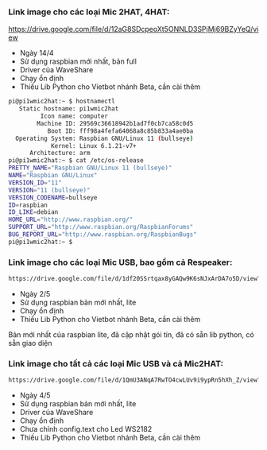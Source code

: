 ### Link image cho các loại Mic 2HAT, 4HAT:

https://drive.google.com/file/d/12aG8SDcpeoXt5ONNLD3SPjMj69BZyYeQ/view

- Ngày 14/4
- Sử dụng raspbian mới nhất, bản full
- Driver của WaveShare
- Chạy ổn định
- Thiếu Lib Python cho Vietbot nhánh Beta, cần cài thêm

```sh
pi@pi1wmic2hat:~ $ hostnamectl
   Static hostname: pi1wmic2hat
         Icon name: computer
        Machine ID: 29569c36618942b1ad7f0cb7ca58c0d5
           Boot ID: fff98a4fefa64068a8c85b833a4ae0ba
  Operating System: Raspbian GNU/Linux 11 (bullseye)
            Kernel: Linux 6.1.21-v7+
      Architecture: arm
pi@pi1wmic2hat:~ $ cat /etc/os-release
PRETTY_NAME="Raspbian GNU/Linux 11 (bullseye)"
NAME="Raspbian GNU/Linux"
VERSION_ID="11"
VERSION="11 (bullseye)"
VERSION_CODENAME=bullseye
ID=raspbian
ID_LIKE=debian
HOME_URL="http://www.raspbian.org/"
SUPPORT_URL="http://www.raspbian.org/RaspbianForums"
BUG_REPORT_URL="http://www.raspbian.org/RaspbianBugs"
pi@pi1wmic2hat:~ $ 
```
### Link image cho các loại Mic USB, bao gồm cả Respeaker:

```sh
https://drive.google.com/file/d/1df20SSrtqax8yGAQw9K6sNJxArDA7o5D/view?usp=share_link
```
- Ngày 2/5
- Sử dụng raspbian bản mới nhất, lite
- Chạy ổn định
- Thiếu Lib Python cho Vietbot nhánh Beta, cần cài thêm

Bản mới nhất của raspbian lite, đã cập nhật gói tin, đã có sẵn lib python, có sẵn giao diện

### Link image cho tất cả các loại Mic USB và cả Mic2HAT:

```sh
https://drive.google.com/file/d/1QmU3ANqA7RwTO4cwLUv9i9ypRn5hXh_Z/view?usp=share_link
```
- Ngày 4/5
- Sử dụng raspbian bản mới nhất, lite
- Driver của WaveShare
- Chạy ổn định
- Chưa chỉnh config.text cho Led WS2182
- Thiếu Lib Python cho Vietbot nhánh Beta, cần cài thêm

